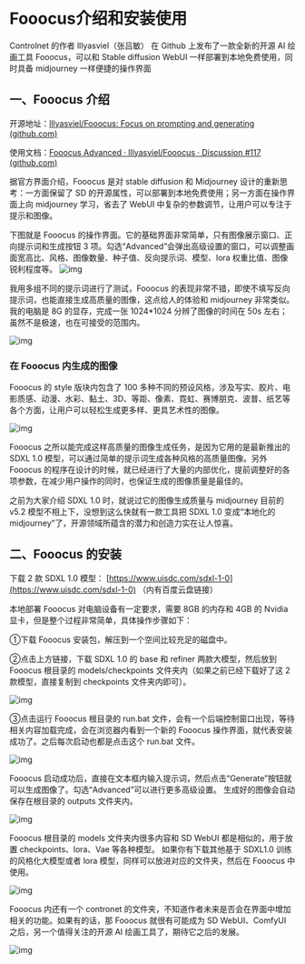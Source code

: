 # Fooocus介绍和安装使用

Controlnet 的作者 lllyasviel（张吕敏） 在 Github 上发布了一款全新的开源 AI 绘画工具 Fooocus，可以和 Stable diffusion WebUI 一样部署到本地免费使用，同时具备 midjourney 一样便捷的操作界面

## 一、Fooocus 介绍

开源地址：[lllyasviel/Fooocus: Focus on prompting and generating (github.com)](https://github.com/lllyasviel/Fooocus)

使用文档：[Fooocus Advanced · lllyasviel/Fooocus · Discussion #117 (github.com)](https://github.com/lllyasviel/Fooocus/discussions/117)

据官方界面介绍，Fooocus 是对 stable diffusion 和 Midjourney 设计的重新思考：一方面保留了 SD 的开源属性，可以部署到本地免费使用；另一方面在操作界面上向 midjourney 学习，省去了 WebUI 中复杂的参数调节，让用户可以专注于提示和图像。

下图就是 Fooocus 的操作界面。它的基础界面非常简单，只有图像展示窗口、正向提示词和生成按钮 3 项。勾选“Advanced”会弹出高级设置的窗口，可以调整画面宽高比、风格、图像数量、种子值、反向提示词、模型、lora 权重比值、图像锐利程度等。
![img](./Fooocus介绍和安装使用.assets/v2-8cb8e0a9b05752547df634db3e4225bb_720w.webp)

我用多组不同的提示词进行了测试，Fooocus 的表现非常不错，即使不填写反向提示词，也能直接生成高质量的图像，这点给人的体验和 midjourney 非常类似。我的电脑是 8G 的显存，完成一张 1024*1024 分辨了图像的时间在 50s 左右；虽然不是极速，也在可接受的范围内。

![img](./Fooocus介绍和安装使用.assets/v2-90bcd4a76f5a80f2c5aed4edde4e1bfd_720w.webp)

### 在 Fooocus 内生成的图像

Fooocus 的 style 版块内包含了 100 多种不同的预设风格，涉及写实、胶片、电影质感、动漫、水彩、黏土、3D、等距、像素、霓虹、赛博朋克、波普、纸艺等各个方面，让用户可以轻松生成更多样、更具艺术性的图像。

![img](./Fooocus介绍和安装使用.assets/v2-f9dbe5bec9e7336f63c8d0b2dafc0504_720w.webp)

Fooocus 之所以能完成这样高质量的图像生成任务，是因为它用的是最新推出的 SDXL 1.0 模型，可以通过简单的提示词生成各种风格的高质量图像。另外 Fooocus 的程序在设计的时候，就已经进行了大量的内部优化，提前调整好的各项参数，在减少用户操作的同时，也保证生成的图像质量是最佳的。

之前为大家介绍 SDXL 1.0 时，就说过它的图像生成质量与 midjourney 目前的 v5.2 模型不相上下，没想到这么快就有一款工具把 SDXL 1.0 变成“本地化的 midjourney”了，开源领域所蕴含的潜力和创造力实在让人惊喜。

## 二、Fooocus 的安装

下载 2 款 SDXL 1.0 模型： [https://www.uisdc.com/sdxl-1-0](https://www.uisdc.com/sdxl-1-0) （内有百度云盘链接）

本地部署 Fooocus 对电脑设备有一定要求，需要 8GB 的内存和 4GB 的 Nvidia 显卡，但是整个过程非常简单，具体操作步骤如下：

①下载 Fooocus 安装包，解压到一个空间比较充足的磁盘中。

②点击上方链接，下载 SDXL 1.0 的 base 和 refiner 两款大模型，然后放到 Fooocus 根目录的 models/checkpoints 文件夹内（如果之前已经下载好了这 2 款模型，直接复制到 checkpoints 文件夹内即可）。

![img](./Fooocus介绍和安装使用.assets/v2-34fd56c9e21e61fb671a25f686855b4c_720w.webp)

③点击运行 Fooocus 根目录的 run.bat 文件，会有一个后端控制窗口出现，等待相关内容加载完成，会在浏览器内看到一个新的 Fooocus 操作界面，就代表安装成功了。之后每次启动也都是点击这个 run.bat 文件。

![img](./Fooocus介绍和安装使用.assets/v2-3e3ac0a8d6c3fb83ff6591a8153acc46_720w.webp)

Fooocus 启动成功后，直接在文本框内输入提示词，然后点击“Generate”按钮就可以生成图像了。勾选“Advanced”可以进行更多高级设置。 生成好的图像会自动保存在根目录的 outputs 文件夹内。

![img](./Fooocus介绍和安装使用.assets/v2-7022eaffabecb5d4a2e7f1e21e3bf739_720w.webp)

Fooocus 根目录的 models 文件夹内很多内容和 SD WebUI 都是相似的，用于放置 checkpoints、lora、Vae 等各种模型。 如果你有下载其他基于 SDXL1.0 训练的风格化大模型或者 lora 模型，同样可以放进对应的文件夹，然后在 Fooocus 中使用。

![img](./Fooocus介绍和安装使用.assets/v2-a54e37fe5d2ca10a4eae4d3973096ecd_720w.webp)

Fooocus 内还有一个 contronet 的文件夹，不知道作者未来是否会在界面中增加相关的功能。如果有的话，那 Fooocus 就很有可能成为 SD WebUI、ComfyUI 之后，另一个值得关注的开源 AI 绘画工具了，期待它之后的发展。

![img](./Fooocus介绍和安装使用.assets/v2-1db7af3df81fd36761635fa151057fb2_720w.webp)